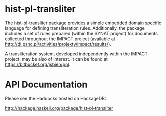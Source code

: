 hist-pl-transliter
==================

The hist-pl-transliter package provides a simple embedded domain specific
language for defining transliteration rules.
Additionally, the package includes a set of rules prepared (within the SYNAT
project) for documents collected throughout the IMPACT project (available
at http://dl.psnc.pl/activities/projekty/impact/results/).

A transliteration system, developed independently within the IMPACT
project, may be also of interest.
It can be found at https://bitbucket.org/jsbien/pol.


API Documentation
=================

Please see the Haddocks hosted on HackageDB:

http://hackage.haskell.org/package/hist-pl-transliter
